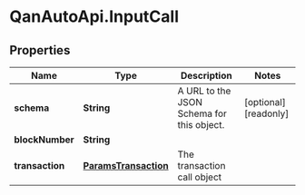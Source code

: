 # QanAutoApi.InputCall

## Properties

Name | Type | Description | Notes
------------ | ------------- | ------------- | -------------
**schema** | **String** | A URL to the JSON Schema for this object. | [optional] [readonly] 
**blockNumber** | **String** |  | 
**transaction** | [**ParamsTransaction**](ParamsTransaction.md) | The transaction call object | 


